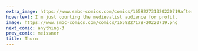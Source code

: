 ```yaml
---
extra_image: https://www.smbc-comics.com/comics/165822731320220719after.png
hovertext: I'm just courting the medievalist audience for profit.
image: https://www.smbc-comics.com/comics/1658227178-20220719.png
next_comic: anything-3
prev_comic: meissner
title: Thorn
---
```


